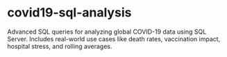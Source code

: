 # covid19-sql-analysis
Advanced SQL queries for analyzing global COVID-19 data using SQL Server.  Includes real-world use cases like death rates, vaccination impact, hospital stress, and rolling averages.

